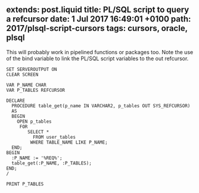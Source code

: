extends: post.liquid
title: PL/SQL script to query a refcursor
date: 1 Jul 2017 16:49:01 +0100
path: 2017/plsql-script-cursors
tags: cursors, oracle, plsql
---

This will probably work in pipelined functions or packages too. Note the use of
the bind variable to link the PL/SQL script variables to the out refcursor.

```plsql
SET SERVEROUTPUT ON
CLEAR SCREEN

VAR P_NAME CHAR
VAR P_TABLES REFCURSOR

DECLARE
  PROCEDURE table_get(p_name IN VARCHAR2, p_tables OUT SYS_REFCURSOR)
  AS
  BEGIN
    OPEN p_tables 
     FOR
        SELECT * 
          FROM user_tables 
         WHERE TABLE_NAME LIKE P_NAME;
  END;
BEGIN  
  :P_NAME := '%REQ%';
  table_get(:P_NAME, :P_TABLES);
END;
/

PRINT P_TABLES
```